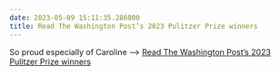 ```yaml
---
date: 2023-05-09 15:11:35.286000
title: Read The Washington Post’s 2023 Pulitzer Prize winners
---
```


So proud especially of Caroline --> [Read The Washington Post’s 2023 Pulitzer Prize winners](https://www.washingtonpost.com/pr/2023/05/08/washington-post-2023-pulitzer-prize-stories/)